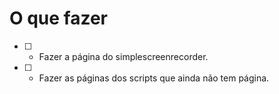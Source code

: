 O que fazer
======================================

* [ ] - Fazer a página do simplescreenrecorder.
* [ ] - Fazer as páginas dos scripts que ainda não tem página.
